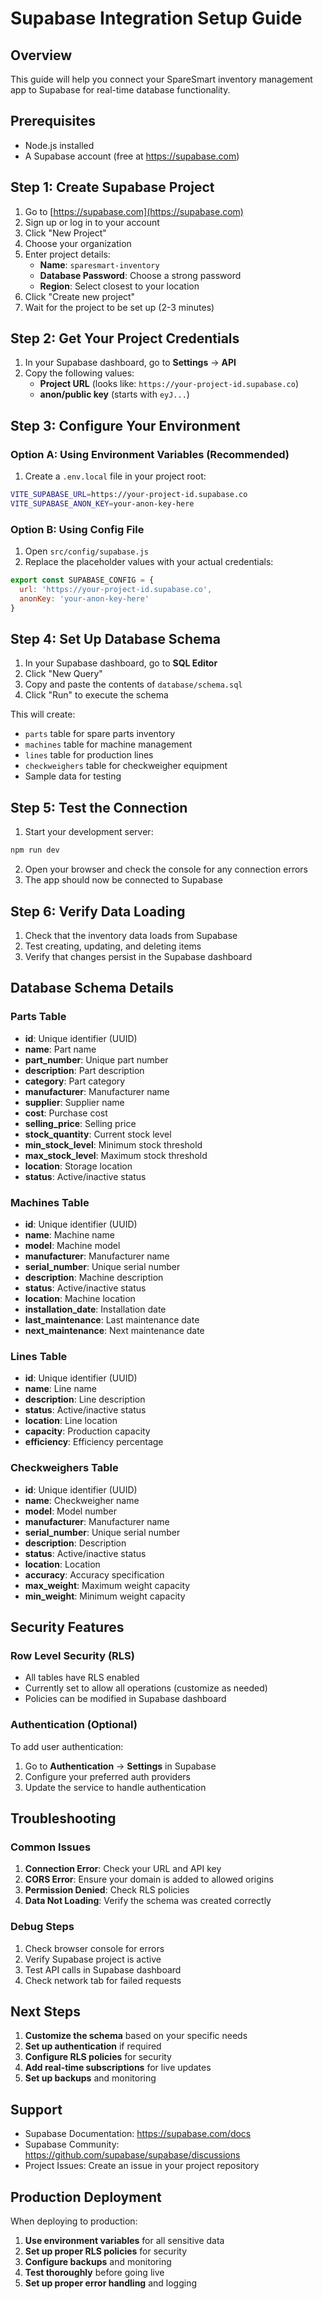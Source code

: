 # Supabase Integration Setup Guide

## Overview
This guide will help you connect your SpareSmart inventory management app to Supabase for real-time database functionality.

## Prerequisites
- Node.js installed
- A Supabase account (free at https://supabase.com)

## Step 1: Create Supabase Project

1. Go to [https://supabase.com](https://supabase.com)
2. Sign up or log in to your account
3. Click "New Project"
4. Choose your organization
5. Enter project details:
   - **Name**: `sparesmart-inventory`
   - **Database Password**: Choose a strong password
   - **Region**: Select closest to your location
6. Click "Create new project"
7. Wait for the project to be set up (2-3 minutes)

## Step 2: Get Your Project Credentials

1. In your Supabase dashboard, go to **Settings** → **API**
2. Copy the following values:
   - **Project URL** (looks like: `https://your-project-id.supabase.co`)
   - **anon/public key** (starts with `eyJ...`)

## Step 3: Configure Your Environment

### Option A: Using Environment Variables (Recommended)

1. Create a `.env.local` file in your project root:
```bash
VITE_SUPABASE_URL=https://your-project-id.supabase.co
VITE_SUPABASE_ANON_KEY=your-anon-key-here
```

### Option B: Using Config File

1. Open `src/config/supabase.js`
2. Replace the placeholder values with your actual credentials:
```javascript
export const SUPABASE_CONFIG = {
  url: 'https://your-project-id.supabase.co',
  anonKey: 'your-anon-key-here'
}
```

## Step 4: Set Up Database Schema

1. In your Supabase dashboard, go to **SQL Editor**
2. Click "New Query"
3. Copy and paste the contents of `database/schema.sql`
4. Click "Run" to execute the schema

This will create:
- `parts` table for spare parts inventory
- `machines` table for machine management
- `lines` table for production lines
- `checkweighers` table for checkweigher equipment
- Sample data for testing

## Step 5: Test the Connection

1. Start your development server:
```bash
npm run dev
```

2. Open your browser and check the console for any connection errors
3. The app should now be connected to Supabase

## Step 6: Verify Data Loading

1. Check that the inventory data loads from Supabase
2. Test creating, updating, and deleting items
3. Verify that changes persist in the Supabase dashboard

## Database Schema Details

### Parts Table
- **id**: Unique identifier (UUID)
- **name**: Part name
- **part_number**: Unique part number
- **description**: Part description
- **category**: Part category
- **manufacturer**: Manufacturer name
- **supplier**: Supplier name
- **cost**: Purchase cost
- **selling_price**: Selling price
- **stock_quantity**: Current stock level
- **min_stock_level**: Minimum stock threshold
- **max_stock_level**: Maximum stock threshold
- **location**: Storage location
- **status**: Active/inactive status

### Machines Table
- **id**: Unique identifier (UUID)
- **name**: Machine name
- **model**: Machine model
- **manufacturer**: Manufacturer name
- **serial_number**: Unique serial number
- **description**: Machine description
- **status**: Active/inactive status
- **location**: Machine location
- **installation_date**: Installation date
- **last_maintenance**: Last maintenance date
- **next_maintenance**: Next maintenance date

### Lines Table
- **id**: Unique identifier (UUID)
- **name**: Line name
- **description**: Line description
- **status**: Active/inactive status
- **location**: Line location
- **capacity**: Production capacity
- **efficiency**: Efficiency percentage

### Checkweighers Table
- **id**: Unique identifier (UUID)
- **name**: Checkweigher name
- **model**: Model number
- **manufacturer**: Manufacturer name
- **serial_number**: Unique serial number
- **description**: Description
- **status**: Active/inactive status
- **location**: Location
- **accuracy**: Accuracy specification
- **max_weight**: Maximum weight capacity
- **min_weight**: Minimum weight capacity

## Security Features

### Row Level Security (RLS)
- All tables have RLS enabled
- Currently set to allow all operations (customize as needed)
- Policies can be modified in Supabase dashboard

### Authentication (Optional)
To add user authentication:
1. Go to **Authentication** → **Settings** in Supabase
2. Configure your preferred auth providers
3. Update the service to handle authentication

## Troubleshooting

### Common Issues

1. **Connection Error**: Check your URL and API key
2. **CORS Error**: Ensure your domain is added to allowed origins
3. **Permission Denied**: Check RLS policies
4. **Data Not Loading**: Verify the schema was created correctly

### Debug Steps

1. Check browser console for errors
2. Verify Supabase project is active
3. Test API calls in Supabase dashboard
4. Check network tab for failed requests

## Next Steps

1. **Customize the schema** based on your specific needs
2. **Set up authentication** if required
3. **Configure RLS policies** for security
4. **Add real-time subscriptions** for live updates
5. **Set up backups** and monitoring

## Support

- Supabase Documentation: https://supabase.com/docs
- Supabase Community: https://github.com/supabase/supabase/discussions
- Project Issues: Create an issue in your project repository

## Production Deployment

When deploying to production:

1. **Use environment variables** for all sensitive data
2. **Set up proper RLS policies** for security
3. **Configure backups** and monitoring
4. **Test thoroughly** before going live
5. **Set up proper error handling** and logging
